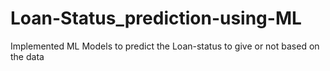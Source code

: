 # Loan-Status_prediction-using-ML
Implemented ML Models to predict the Loan-status to give or not based on the data
